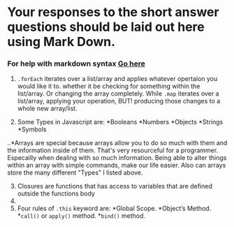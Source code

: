 # Your responses to the short answer questions should be laid out here using Mark Down.
### For help with markdown syntax [Go here](https://github.com/adam-p/markdown-here/wiki/Markdown-Cheatsheet)

1. `.forEach`  iterates over a list/array and applies whatever opertaion you would like it to. whether it be checking for something within the list/array. Or changing the array completely. 
While `.map` iterates over a list/array, applying your operation, BUT! producing those changes to a whole new array/list.

2. Some Types in Javascript are:
*Booleans
*Numbers
*Objects
*Strings
*Symbols

..*Arrays are special because arrays allow you to do so much with them and the information inside of them. That's very resourceful for a programmer. Especailly when dealing with so much information. Being able to alter things within an array with simple commands, make our life easier. Also can arrays store the many different "Types" I listed above.

3. Closures are functions that has access to variables that are defined outside the functions body
4. 
5. Four rules of `.this` keyword are:
*Global Scope.
*Object’s Method.
*`call()` or `apply()` method.
*`bind()` method.